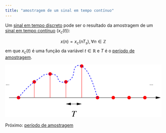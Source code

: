```yaml
---
title: "amostragem de um sinal em tempo contínuo"
---
```



Um [sinal em tempo discreto](aulas/aula01/ss-sin-conc/sinal%20em%20tempo%20discreto.md) pode ser o resultado da amostragem de um [sinal em tempo contínuo](aulas/aula01/ss-sin-conc/sinal%20em%20tempo%20contínuo.md) ($x_c(t)$):

$$ x(n) = x_c(nT_s), \forall n \in \mathbb{Z} $$
em que $x_c(t)$ é uma função da variável $t \in \mathbb{R}$ e $T$ é o [período de amostragem](aulas/aula01/ss-sin-conc/período%20de%20amostragem.md).

![amost](aulas/aula01/ss-sin-conc/attachments/amost.svg)

Próximo: [período de amostragem](aulas/aula01/ss-sin-conc/período%20de%20amostragem.md)
